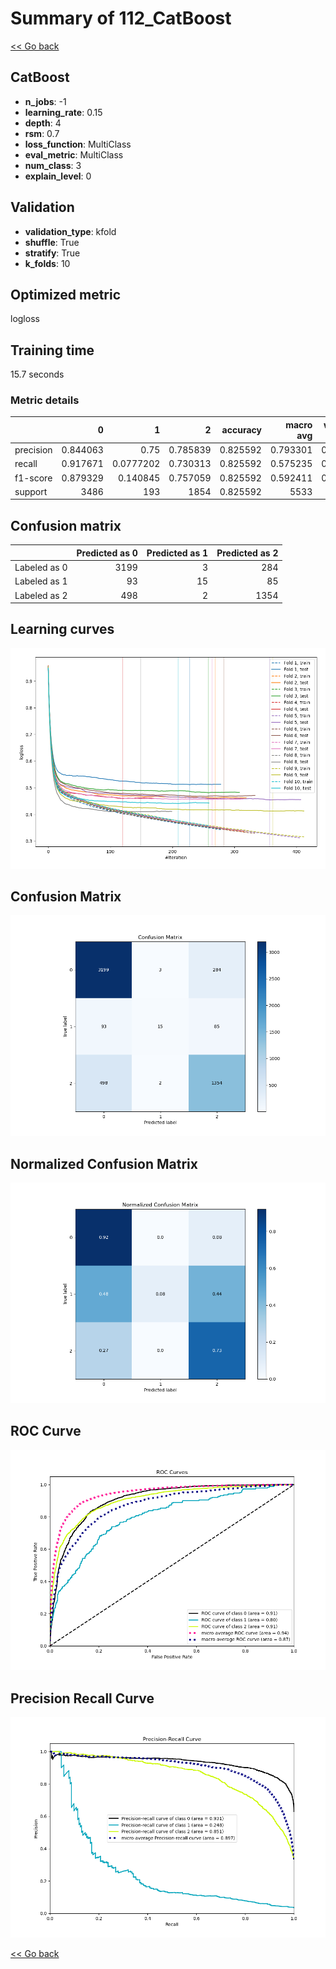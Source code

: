 # Summary of 112_CatBoost

[<< Go back](../README.md)


## CatBoost
- **n_jobs**: -1
- **learning_rate**: 0.15
- **depth**: 4
- **rsm**: 0.7
- **loss_function**: MultiClass
- **eval_metric**: MultiClass
- **num_class**: 3
- **explain_level**: 0

## Validation
 - **validation_type**: kfold
 - **shuffle**: True
 - **stratify**: True
 - **k_folds**: 10

## Optimized metric
logloss

## Training time

15.7 seconds

### Metric details
|           |           0 |           1 |           2 |   accuracy |   macro avg |   weighted avg |   logloss |
|:----------|------------:|------------:|------------:|-----------:|------------:|---------------:|----------:|
| precision |    0.844063 |   0.75      |    0.785839 |   0.825592 |    0.793301 |       0.821272 |  0.455391 |
| recall    |    0.917671 |   0.0777202 |    0.730313 |   0.825592 |    0.575235 |       0.825592 |  0.455391 |
| f1-score  |    0.879329 |   0.140845  |    0.757059 |   0.825592 |    0.592411 |       0.812599 |  0.455391 |
| support   | 3486        | 193         | 1854        |   0.825592 | 5533        |    5533        |  0.455391 |


## Confusion matrix
|              |   Predicted as 0 |   Predicted as 1 |   Predicted as 2 |
|:-------------|-----------------:|-----------------:|-----------------:|
| Labeled as 0 |             3199 |                3 |              284 |
| Labeled as 1 |               93 |               15 |               85 |
| Labeled as 2 |              498 |                2 |             1354 |

## Learning curves
![Learning curves](learning_curves.png)
## Confusion Matrix

![Confusion Matrix](confusion_matrix.png)


## Normalized Confusion Matrix

![Normalized Confusion Matrix](confusion_matrix_normalized.png)


## ROC Curve

![ROC Curve](roc_curve.png)


## Precision Recall Curve

![Precision Recall Curve](precision_recall_curve.png)



[<< Go back](../README.md)
